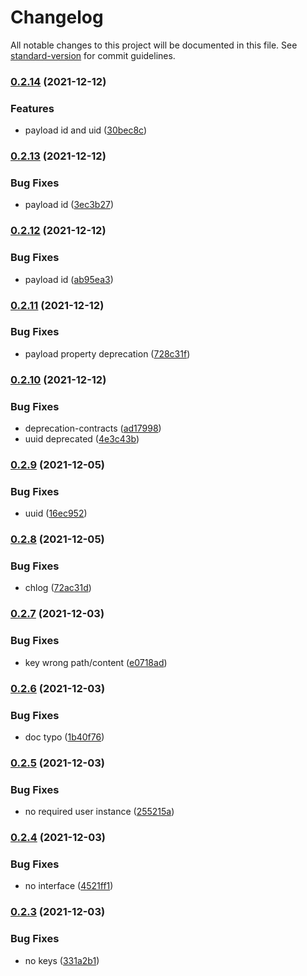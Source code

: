 # Changelog

All notable changes to this project will be documented in this file. See [standard-version](https://github.com/conventional-changelog/standard-version) for commit guidelines.

### [0.2.14](https://github.com/freedomsex/jwt-manager/compare/0.2.13...0.2.14) (2021-12-12)


### Features

* payload id and uid ([30bec8c](https://github.com/freedomsex/jwt-manager/commit/30bec8cd8a8438481811c5e2d44e00a6bac123d7))

### [0.2.13](https://github.com/freedomsex/jwt-manager/compare/0.2.12...0.2.13) (2021-12-12)


### Bug Fixes

* payload id ([3ec3b27](https://github.com/freedomsex/jwt-manager/commit/3ec3b27b391443d0d44b0a07c6d62e9a81b9b775))

### [0.2.12](https://github.com/freedomsex/jwt-manager/compare/0.2.11...0.2.12) (2021-12-12)


### Bug Fixes

* payload id ([ab95ea3](https://github.com/freedomsex/jwt-manager/commit/ab95ea3049afff713801a09abbaf53b30b207229))

### [0.2.11](https://github.com/freedomsex/jwt-manager/compare/0.2.10...0.2.11) (2021-12-12)


### Bug Fixes

* payload property deprecation ([728c31f](https://github.com/freedomsex/jwt-manager/commit/728c31f5b5ac6fd2b3f08718897fdfd3d254ccb3))

### [0.2.10](https://github.com/freedomsex/jwt-manager/compare/0.2.9...0.2.10) (2021-12-12)


### Bug Fixes

* deprecation-contracts ([ad17998](https://github.com/freedomsex/jwt-manager/commit/ad17998c598065576468716d7becbb26d2f02726))
* uuid deprecated ([4e3c43b](https://github.com/freedomsex/jwt-manager/commit/4e3c43b9748e924a8f0c94312af13eefa7c30eb5))

### [0.2.9](https://github.com/freedomsex/jwt-manager/compare/0.2.8...0.2.9) (2021-12-05)


### Bug Fixes

* uuid ([16ec952](https://github.com/freedomsex/jwt-manager/commit/16ec952150aa1b1bb602a131ae8b66c42ac4799a))

### [0.2.8](https://github.com/freedomsex/jwt-manager/compare/0.2.7...0.2.8) (2021-12-05)


### Bug Fixes

* chlog ([72ac31d](https://github.com/freedomsex/jwt-manager/commit/72ac31dfa957a41ddf4dd190c570f69a6dc68975))

### [0.2.7](https://github.com/freedomsex/jwt-manager/compare/0.2.6...0.2.7) (2021-12-03)


### Bug Fixes

* key wrong path/content ([e0718ad](https://github.com/freedomsex/jwt-manager/commit/e0718ad53606191f9e41c805a8dbb04e3b52fab8))

### [0.2.6](https://github.com/freedomsex/jwt-manager/compare/0.2.5...0.2.6) (2021-12-03)


### Bug Fixes

* doc typo ([1b40f76](https://github.com/freedomsex/jwt-manager/commit/1b40f76068f79cd59d38da59902b757080a06957))

### [0.2.5](https://github.com/freedomsex/jwt-manager/compare/0.2.4...0.2.5) (2021-12-03)


### Bug Fixes

* no required user instance ([255215a](https://github.com/freedomsex/jwt-manager/commit/255215afc49035da50e564a626ce85aebfe24ea4))

### [0.2.4](https://github.com/freedomsex/jwt-manager/compare/0.2.3...0.2.4) (2021-12-03)


### Bug Fixes

* no interface ([4521ff1](https://github.com/freedomsex/jwt-manager/commit/4521ff1d34d4f7d6219b823e5aa40745f116a3d9))

### [0.2.3](https://github.com/freedomsex/jwt-manager/compare/v0.2.2...v0.2.3) (2021-12-03)


### Bug Fixes

* no keys ([331a2b1](https://github.com/freedomsex/jwt-manager/commit/331a2b1caa4ecb51a827b5797f139c7aae46659c))
